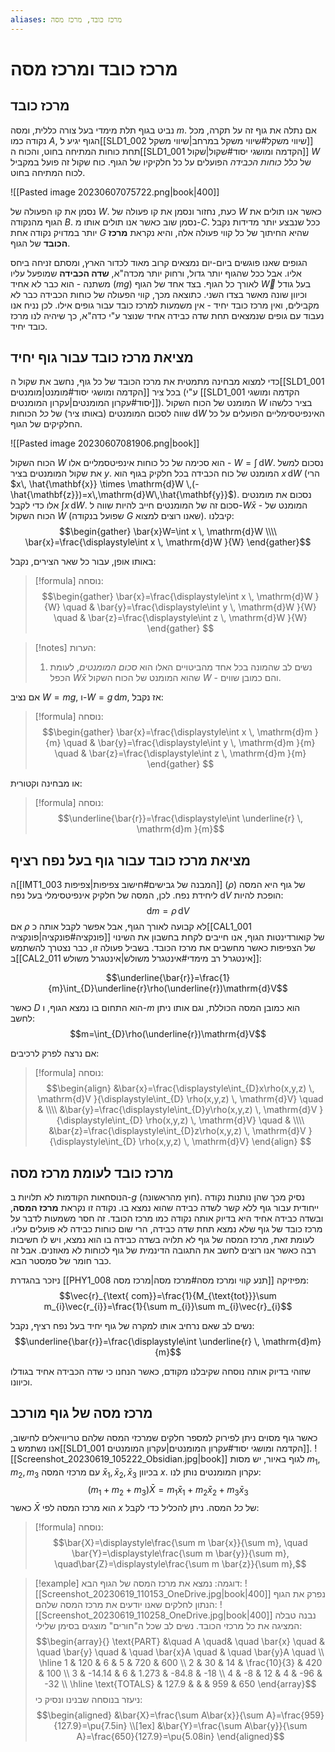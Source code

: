 ```yaml
---
aliases: מרכז כובד, מרכז מסה
---
```


# מרכז כובד ומרכז מסה

## מרכז כובד
נביט בגוף תלת מימדי בעל צורה כללית, ומסה $m$. אם נתלה את גוף זה על תקרה, מכל נקודה כמו $A$, הגוף יגיע ל[[SLD1_002 שיווי משקל#שיווי משקל במרחב|שיווי משקל]] תחת כוחות המתיחה בחוט, והכוח ה[[SLD1_001 הקדמה ומושגי יסוד#שקול|שקול]] $W$ של *כלל כוחות הכבידה* הפועלים על כל חלקיקיו של הגוף. כוח שקול זה פועל במקביל לכוח המתיחה בחוט.

![[Pasted image 20230607075722.png|book|400]]

נסמן את קו הפעולה של $W$. כעת, נחזור ונסמן את קו פעולה של $W$ כאשר אנו תולים את הגוף מהנקודה $B$. נסמן שוב כאשר אנו תולים אותו מ-$C$. ככל שנבצע יותר מדידות נקבל יותר במדויק נקודה אחת $G$ שהיא החיתוך של כל קווי פעולה אלה, והיא נקראת **מרכז הכובד** של הגוף.

הגופים שאנו פוגשים ביום-יום נמצאים קרוב מאוד לכדור הארץ, ומסתם זניחה ביחס אליו. אבל ככל שהגוף יותר גדול, ורחוק יותר מכדה"א, **שדה הכבידה** שמופעל עליו משתנה - הוא כבר לא אחיד ($mg$) לאורך כל הגוף. בצד אחד של הגוף $\vec{W}$ בעל גודל וכיוון שונה מאשר בצדו השני.
כתוצאה מכך, קווי הפעולה של כוחות הכבידה כבר לא מקבילים, ואין מרכז כובד יחיד - אין משמעות למרכז כובד עבור גופים אילו. לכן נניח אנו נעבוד עם גופים שנמצאים תחת שדה כבידה אחיד שנוצר ע"י כדה"א, כך שיהיה לנו מרכז כובד יחיד.

## מציאת מרכז כובד עבור גוף יחיד
כדי למצוא מבחינה מתמטית את מרכז הכובד של כל גוף, נחשב את שקול ה[[SLD1_001 הקדמה ומושגי יסוד#מומנט|מומנטים]] בכל ציר (ע"י [[SLD1_001 הקדמה ומושגי יסוד#עקרון המומנטים|עקרון המומנטים]]). המומנט של הכוח השקול $W$ בציר כלשהו שווה לסכום המומנטים (באותו ציר) של *כל* הכוחות $\mathrm{d}W$ האינפיטסימליים הפועלים על כל החלקיקים של הגוף.

![[Pasted image 20230607081906.png|book]]

הכוח השקול $W$ הוא סכימה של כל כוחות אינפיטסמליים אלו - $W=\int  \, \mathrm{d}W$. נסכום למשל את שקול המומנטים בציר $y$. המומנט של כוח הכבידה בכל חלקיק בגוף הוא $x\,\mathrm{d}W$ (הרי $x\, \hat{\mathbf{x}} \times \mathrm{d}W \,(-\hat{\mathbf{z}})=x\,\mathrm{d}W\,\hat{\mathbf{y}}$).
נסכום את מומנטים אלו כדי לקבל $\int x \, \mathrm{d}W$. סכום זה של המומנטים חייב להיות שווה ל-$W\bar{x}$ - המומנט של הכוח השקול $W$ (שפועל בנקודה $G$ שאנו רוצים למצוא). קיבלנו:
$$\begin{gather}
\bar{x}W=\int x \, \mathrm{d}W \\\\
\bar{x}=\frac{\displaystyle\int x \, \mathrm{d}W }{W} 
\end{gather}$$

באותו אופן, עבור כל שאר הצירים, נקבל:
>[!formula] נוסחה: 
>$$\begin{gather}
\bar{x}=\frac{\displaystyle\int x \, \mathrm{d}W }{W} \quad & \bar{y}=\frac{\displaystyle\int y \, \mathrm{d}W }{W} \quad &  \bar{z}=\frac{\displaystyle\int z \, \mathrm{d}W }{W}
\end{gather} $$

>[!notes] הערות: 
 >1. נשים לב שהמונה בכל אחד מהביטויים האלו הוא *סכום המומנטים*, לעומת הכפל $W\bar{x}$ שהוא המומנט של הכוח השקול $W$ - והם כמובן שווים.

אם נציב $W=mg$, ו-$W=g\,\mathrm{d}m$, אז נקבל:
>[!formula] נוסחה:
>$$\begin{gather}
\bar{x}=\frac{\displaystyle\int x \, \mathrm{d}m }{m} \quad & \bar{y}=\frac{\displaystyle\int y \, \mathrm{d}m }{m} \quad &  \bar{z}=\frac{\displaystyle\int z \, \mathrm{d}m }{m}
\end{gather} $$

או מבחינה וקטורית:
>[!formula] נוסחה: 
>$$\underline{\bar{r}}=\frac{\displaystyle\int \underline{r} \, \mathrm{d}m }{m}$$

## מציאת מרכז כובד עבור גוף בעל נפח רציף

ה[[IMT1_003 המבנה של גבישים#חישוב צפיפות|צפיפות]] ($\rho$) של גוף היא המסה ליחידת נפח. לכן, המסה של חלקיק אינפיטסימלי בעל נפח $\mathrm{d}V$ הופכת להיות:
$$\mathrm{d}m=\rho\, \mathrm{d}V$$
אם $\rho$ לא קבועה לאורך הגוף, אבל אפשר לקבל אותה כ[[CAL1_001 פונקציה#פונקציה|פונקציה]] של קואורדינטות הגוף, אנו חייבים לקחת בחשבון את השינוי של הצפיפות כאשר מחשבים את מרכז הכובד. בשביל פעולה זו, כבר נצטרך להשתמש ב[[CAL2_011 אינטגרל רב מימדי#אינטגרל משולש|אינטגרל משולש]]:

$$\underline{\bar{r}}=\frac{1}{m}\int_{D}\underline{r}\rho(\underline{r})\mathrm{d}V$$

כאשר $D$ הוא התחום בו נמצא הגוף, ו-$m$ הוא כמובן המסה הכוללת, וגם אותו ניתן לחשב:
$$m=\int_{D}\rho(\underline{r})\mathrm{d}V$$

אם נרצה לפרק לרכיבים:

>[!formula] נוסחה:
 >$$\begin{align}
&\bar{x}=\frac{\displaystyle\int_{D}x\rho(x,y,z) \, \mathrm{d}V }{\displaystyle\int_{D} \rho(x,y,z) \, \mathrm{d}V} \quad & \\\\ &\bar{y}=\frac{\displaystyle\int_{D}y\rho(x,y,z) \, \mathrm{d}V }{\displaystyle\int_{D} \rho(x,y,z) \, \mathrm{d}V} \quad &  \\\\ &\bar{z}=\frac{\displaystyle\int_{D}z\rho(x,y,z) \, \mathrm{d}V }{\displaystyle\int_{D} \rho(x,y,z) \, \mathrm{d}V}
\end{align} $$

## מרכז כובד לעומת מרכז מסה

הנוסחאות הקודמות לא תלויות ב-$g$ (חוץ מהראשונה). נסיק מכך שהן נותנות נקודה ייחודית עבור גוף ללא קשר לשדה כבידה שהוא נמצא בו. נקודה זו נקראת **מרכז המסה**, ובשדה כבידה אחיד היא בדיוק אותה נקודה כמו מרכז הכובד.
זה חסר משמעות לדבר על מרכז כובד של גוף שלא נמצא תחת שדה כבידה, הרי שום כוחות כבידה לא פועלים עליו. לעומת זאת, מרכז המסה של גוף לא תלויה בשדה כבידה בו הוא נמצא, ויש לו חשיבות רבה כאשר אנו רוצים לחשב את התגובה הדינמית של גוף לכוחות לא מאוזנים. אבל זה כבר חומר של סמסטר הבא.

ניזכר בהגדרת [[PHY1_008 תנע קווי ומרכז מסה#מרכז מסה|מרכז מסה]] מפיזיקה:
$$\vec{r}_{\text{ com}}=\frac{1}{M_{\text{tot}}}\sum m_{i}\vec{r_{i}}=\frac{1}{\sum  m_{i}}\sum  m_{i}\vec{r}_{i}$$

נשים לב שאם נרחיב אותו למקרה של גוף יחיד בעל נפח רציף, נקבל:
$$\underline{\bar{r}}=\frac{\displaystyle\int \underline{r} \, \mathrm{d}m}{m}$$

שזוהי בדיוק אותה נוסחה שקיבלנו מקודם, כאשר הנחנו כי שדה הכבידה אחיד בגודלו וכיוונו.

## מרכז מסה של גוף מורכב
כאשר גוף מסוים ניתן לפירוק למספר חלקים שמרכזי המסה שלהם טריוויאלים לחישוב, אנו נשתמש ב[[SLD1_001 הקדמה ומושגי יסוד#עקרון המומנטים|עקרון המומנטים]].
![[Screenshot_20230619_105222_Obsidian.jpg|book]]
לגוף באיור, יש מסות ${m}_{1},{m}_{2},{m}_{3}$ עם מרכזי המסה $\bar{x}_{1},\bar{x}_{2},\bar{x}_{3}$ בכיוון $x$. עקרון המומנטים נותן לנו:
$$({m}_{1}+{m}_{2}+{m}_{3})\bar{X}={m}_{1}\bar{x}_{1}+{m}_{2}\bar{x}_{2}+{m}_{3}\bar{x}_{3}$$
כאשר $\bar{X}$ הוא מרכז המסה לפי $x$ של *כל* המסה. ניתן להכליל כדי לקבל:
>[!formula] נוסחה: 
 >$$\bar{X}=\displaystyle\frac{\sum m \bar{x}}{\sum m}, \quad \bar{Y}=\displaystyle\frac{\sum m \bar{y}}{\sum m}, \quad\bar{Z}=\displaystyle\frac{\sum m \bar{z}}{\sum m},$$
 
 
 >[!example] דוגמה: 
 >נמצא את מרכז המסה של הגוף הבא:
 >![[Screenshot_20230619_110153_OneDrive.jpg|book|400]]
 >נפרק את הגוף הנתון לחלקים שאנו יודעים את מרכז המסה שלהם:
 >![[Screenshot_20230619_110258_OneDrive.jpg|book|400]]
 >נבנה טבלה המציגה את כל מרכזי הכובד. נשים לב שכל ה"חורים" מוצגים בסימן שלילי:
 >$$\begin{array}{}
\text{PART} &\quad A \quad& \quad \bar{x} \quad & \quad \bar{y} \quad & \quad \bar{x}A \quad & \quad \bar{y}A \quad  \\ \hline
1 & 120 & 6 & 5 & 720 & 600 \\
2 & 30 & 14 & \frac{10}{3} & 420 & 100 \\
3 & -14.14 & 6 & 1.273 & -84.8 & -18 \\
4 & -8 & 12 & 4 & -96 & -32 \\
\hline
\text{TOTALS} & 127.9 &  &  & 959 & 650
\end{array}$$
> ניעזר בנוסחה שבנינו ונסיק כי:
> $$\begin{aligned}
&\bar{X}=\frac{\sum A\bar{x}}{\sum A}=\frac{959}{127.9}=\pu{7.5in} \\[1ex]
&\bar{Y}=\frac{\sum A\bar{y}}{\sum A}=\frac{650}{127.9}=\pu{5.08in}
\end{aligned}$$
 
 
